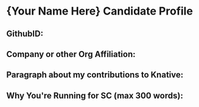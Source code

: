 # {Your Name Here} Candidate Profile

## GithubID:

## Company or other Org Affiliation:

## Paragraph about my contributions to Knative:

## Why You're Running for SC (max 300 words):
